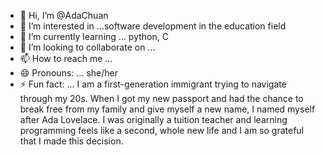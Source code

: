 - 👋 Hi, I’m @AdaChuan
- 👀 I’m interested in ...software development in the education field
- 🌱 I’m currently learning ... python, C
- 💞️ I’m looking to collaborate on ... 
- 📫 How to reach me ...
- 😄 Pronouns: ... she/her
- ⚡ Fun fact: ... I am a first-generation immigrant trying to navigate through my 20s. When I got my new passport and had the chance to break free from my family and give myself a new name, I named myself after Ada Lovelace. I was originally a tuition teacher and learning programming feels like a second, whole new life and I am so grateful that I made this decision.

<!---
AdaChuan/AdaChuan is a ✨ special ✨ repository because its `README.md` (this file) appears on your GitHub profile.
You can click the Preview link to take a look at your changes.
--->
